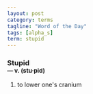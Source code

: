 ```yaml
---
layout: post
category: terms
tagline: "Word of the Day"
tags: [alpha_s]
term: stupid
---
```


<h3>Stupid<br/> <small>&mdash; v. (stu<span>&middot;</span>pid)</small></h3>
<p><ol>
<li>to lower one's cranium</li>
</ol></p>
